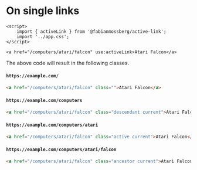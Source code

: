 # On single links

```svelte
<script>
    import { activeLink } from '@fabianmossberg/active-link';
    import '../app.css';
</script>

<a href="/computers/atari/falcon" use:activeLink>Atari Falcon</a>
```

The above code will result in the following classes.


#### `https://example.com/`
```html
<a href="/computers/atari/falcon" class="">Atari Falcon</a>
```

#### **`https://example.com/computers`**
```html
<a href="/computers/atari/falcon" class="descendant current">Atari Falcon</a>
```

#### **`https://example.com/computers/atari`**
```html
<a href="/computers/atari/falcon" class="active current">Atari Falcon</a>
```

#### **`https://example.com/computers/atari/falcon`**
```html
<a href="/computers/atari/falcon" class="ancestor current">Atari Falcon</a>
```